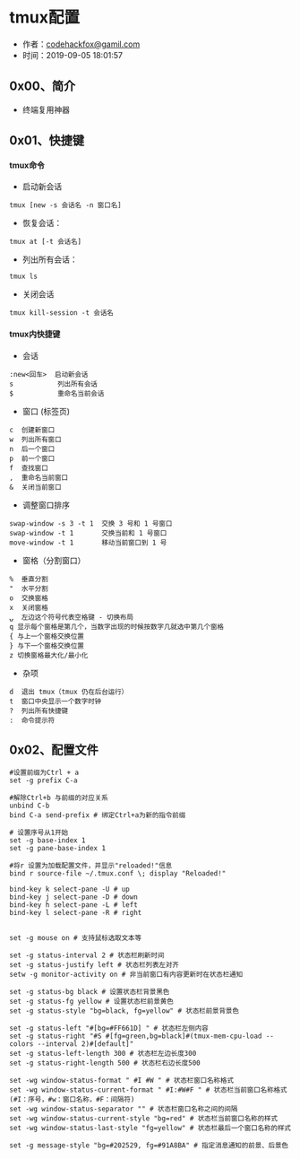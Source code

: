 # tmux配置

- 作者：codehackfox@gamil.com
- 时间：2019-09-05 18:01:57

## 0x00、简介

* 终端复用神器


## 0x01、快捷键

#### tmux命令
* 启动新会话
```shell
tmux [new -s 会话名 -n 窗口名]
```
* 恢复会话：
```shell
tmux at [-t 会话名]
```

* 列出所有会话：
```shell
tmux ls
```
* 关闭会话
```shell
tmux kill-session -t 会话名
```

#### tmux内快捷键
* 会话
```shell
:new<回车>  启动新会话
s           列出所有会话
$           重命名当前会话
```
* 窗口 (标签页)
```shell
c  创建新窗口
w  列出所有窗口
n  后一个窗口
p  前一个窗口
f  查找窗口
,  重命名当前窗口
&  关闭当前窗口
```
* 调整窗口排序
```shell
swap-window -s 3 -t 1  交换 3 号和 1 号窗口
swap-window -t 1       交换当前和 1 号窗口
move-window -t 1       移动当前窗口到 1 号
```

* 窗格（分割窗口）
```shell
%  垂直分割
"  水平分割
o  交换窗格
x  关闭窗格
⍽  左边这个符号代表空格键 - 切换布局
q 显示每个窗格是第几个，当数字出现的时候按数字几就选中第几个窗格
{ 与上一个窗格交换位置
} 与下一个窗格交换位置
z 切换窗格最大化/最小化
```

* 杂项
```shell
d  退出 tmux（tmux 仍在后台运行）
t  窗口中央显示一个数字时钟
?  列出所有快捷键
:  命令提示符
```

## 0x02、配置文件

```shell
#设置前缀为Ctrl + a
set -g prefix C-a

#解除Ctrl+b 与前缀的对应关系
unbind C-b
bind C-a send-prefix # 绑定Ctrl+a为新的指令前缀

# 设置序号从1开始
set -g base-index 1
set -g pane-base-index 1

#将r 设置为加载配置文件，并显示"reloaded!"信息
bind r source-file ~/.tmux.conf \; display "Reloaded!"

bind-key k select-pane -U # up
bind-key j select-pane -D # down
bind-key h select-pane -L # left
bind-key l select-pane -R # right


set -g mouse on # 支持鼠标选取文本等

set -g status-interval 2 # 状态栏刷新时间
set -g status-justify left # 状态栏列表左对齐
setw -g monitor-activity on # 非当前窗口有内容更新时在状态栏通知

set -g status-bg black # 设置状态栏背景黑色
set -g status-fg yellow # 设置状态栏前景黄色
set -g status-style "bg=black, fg=yellow" # 状态栏前景背景色

set -g status-left "#[bg=#FF661D] " # 状态栏左侧内容
set -g status-right "#S #[fg=green,bg=black]#(tmux-mem-cpu-load --colors --interval 2)#[default]"
set -g status-left-length 300 # 状态栏左边长度300
set -g status-right-length 500 # 状态栏右边长度500

set -wg window-status-format " #I #W " # 状态栏窗口名称格式
set -wg window-status-current-format " #I:#W#F " # 状态栏当前窗口名称格式(#I：序号，#w：窗口名称，#F：间隔符)
set -wg window-status-separator "" # 状态栏窗口名称之间的间隔
set -wg window-status-current-style "bg=red" # 状态栏当前窗口名称的样式
set -wg window-status-last-style "fg=yellow" # 状态栏最后一个窗口名称的样式

set -g message-style "bg=#202529, fg=#91A8BA" # 指定消息通知的前景、后景色

```